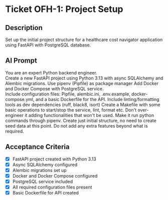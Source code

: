 # Ticket OFH-1: Project Setup

## Description
Set up the initial project structure for a healthcare cost navigator application using FastAPI with PostgreSQL database.

## AI Prompt
You are an expert Python backend engineer.  
Create a new FastAPI project using Python 3.13 with async SQLAlchemy and Alembic migrations.
Use pipenv (Pipfile) as package manager
Add Docker and Docker Compose with PostgreSQL service.  
Include configuration files: Pipfile, alembic.ini, .env.example, docker-compose.yml, and a basic Dockerfile for the API. 
Include linting/formatting tools as dev dependencies (ruff, black8, isort)
Create a Makefile with some basic operations to start/stop the service, lint, format etc. Don't over-engineer it adding functionalities that won't be used. Make it run python commands through pipenv.
Create just initial structure, no need to create seed data at this point. Do not add any extra features beyond what is required.

## Acceptance Criteria
- [x] FastAPI project created with Python 3.13
- [x] Async SQLAlchemy configured
- [x] Alembic migrations set up  
- [x] Docker and Docker Compose configured  
- [x] PostgreSQL service included  
- [x] All required configuration files present  
- [x] Basic Dockerfile for API created  
